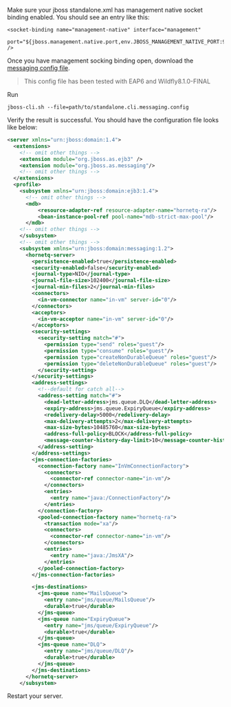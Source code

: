 Make sure your jboss standalone.xml has management native socket binding enabled.
You should see an entry like this:

    <socket-binding name="management-native" interface="management"
      port="${jboss.management.native.port,env.JBOSS_MANAGEMENT_NATIVE_PORT:9999}" />

Once you have management socking binding open, download the [messaging config file](https://raw.githubusercontent.com/zanata/zanata-server/master/etc/scripts/standalone.cli.messaging.config).

> This config file has been tested with EAP6 and Wildfly8.1.0-FINAL

Run 

    jboss-cli.sh --file=path/to/standalone.cli.messaging.config

Verify the result is successful. You should have the configuration file looks like below:

```xml
<server xmlns="urn:jboss:domain:1.4">
  <extensions>
    <!-- omit other things -->
    <extension module="org.jboss.as.ejb3" />
    <extension module="org.jboss.as.messaging"/>
    <!-- omit other things -->
  </extensions>
  <profile>
    <subsystem xmlns="urn:jboss:domain:ejb3:1.4">
      <!-- omit other things -->
      <mdb>
          <resource-adapter-ref resource-adapter-name="hornetq-ra"/>
          <bean-instance-pool-ref pool-name="mdb-strict-max-pool"/>
      </mdb>
    <!-- omit other things -->
    </subsystem>
    <!-- omit other things -->
    <subsystem xmlns="urn:jboss:domain:messaging:1.2">
      <hornetq-server>
        <persistence-enabled>true</persistence-enabled>
        <security-enabled>false</security-enabled>
        <journal-type>NIO</journal-type>
        <journal-file-size>102400</journal-file-size>
        <journal-min-files>2</journal-min-files>
        <connectors>
          <in-vm-connector name="in-vm" server-id="0"/>
        </connectors>
        <acceptors>
          <in-vm-acceptor name="in-vm" server-id="0"/>
        </acceptors>
        <security-settings>
          <security-setting match="#">
            <permission type="send" roles="guest"/>
            <permission type="consume" roles="guest"/>
            <permission type="createNonDurableQueue" roles="guest"/>
            <permission type="deleteNonDurableQueue" roles="guest"/>
          </security-setting>
        </security-settings>
        <address-settings>
          <!--default for catch all-->
          <address-setting match="#">
            <dead-letter-address>jms.queue.DLQ</dead-letter-address>
            <expiry-address>jms.queue.ExpiryQueue</expiry-address>
            <redelivery-delay>5000</redelivery-delay>
            <max-delivery-attempts>2</max-delivery-attempts>
            <max-size-bytes>10485760</max-size-bytes>
            <address-full-policy>BLOCK</address-full-policy>
            <message-counter-history-day-limit>10</message-counter-history-day-limit>
          </address-setting>
        </address-settings>
        <jms-connection-factories>
          <connection-factory name="InVmConnectionFactory">
            <connectors>
              <connector-ref connector-name="in-vm"/>
            </connectors>
            <entries>
              <entry name="java:/ConnectionFactory"/>
            </entries>
          </connection-factory>
          <pooled-connection-factory name="hornetq-ra">
            <transaction mode="xa"/>
            <connectors>
              <connector-ref connector-name="in-vm"/>
            </connectors>
            <entries>
              <entry name="java:/JmsXA"/>
            </entries>
          </pooled-connection-factory>
        </jms-connection-factories>

        <jms-destinations>
          <jms-queue name="MailsQueue">
            <entry name="jms/queue/MailsQueue"/>
            <durable>true</durable>
          </jms-queue>
          <jms-queue name="ExpiryQueue">
            <entry name="jms/queue/ExpiryQueue"/>
            <durable>true</durable>
          </jms-queue>
          <jms-queue name="DLQ">
            <entry name="jms/queue/DLQ"/>
            <durable>true</durable>
          </jms-queue>
        </jms-destinations>
      </hornetq-server>
    </subsystem>
```

Restart your server.